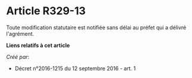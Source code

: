 # Article R329-13

Toute modification statutaire est notifiée sans délai au préfet qui a délivré l'agrément.

**Liens relatifs à cet article**

_Créé par_:

  - Décret n°2016-1215 du 12 septembre 2016 - art. 1
